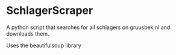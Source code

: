 # SchlagerScraper
A python script that searches for all schlagers on gruusbek.nl and downloads them.

Uses the beautifulsoup library
